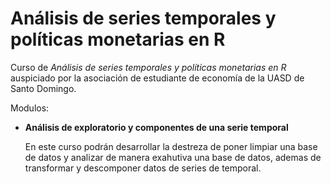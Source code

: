 # Análisis de series temporales y políticas monetarias en R
Curso de *Análisis de series temporales y políticas monetarias en R* auspiciado por la asociación de estudiante de economía de la UASD de Santo Domingo.

Modulos:
+ **Análisis de exploratorio y componentes de una serie temporal**

  En este curso podrán desarrollar la destreza de poner limpiar una base de datos y analizar de manera exahutiva una base de datos,
  ademas de transformar y descomponer datos de series de temporal.
